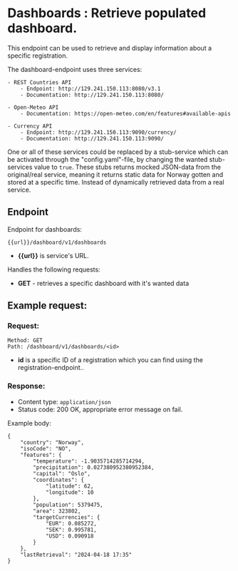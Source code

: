 # Dashboards : Retrieve populated dashboard.

This endpoint can be used to retrieve and display information about a specific registration.

The dashboard-endpoint uses three services:

    - REST Countries API
        - Endpoint: http://129.241.150.113:8080/v3.1
        - Documentation: http://129.241.150.113:8080/

    - Open-Meteo API
        - Documentation: https://open-meteo.com/en/features#available-apis

    - Currency API
        - Endpoint: http://129.241.150.113:9090/currency/
        - Documentation: http://129.241.150.113:9090/

One or all of these services could be replaced by a stub-service which can be activated through the 
"config.yaml"-file, by changing the wanted stub-services value to `true`. These stubs returns mocked
JSON-data from the original/real service, meaning it returns static data for Norway gotten and stored at a
specific time. Instead of dynamically retrieved data from a real service.

## Endpoint
Endpoint for dashboards:
```
{{url}}/dashboard/v1/dashboards
```
* **{{url}}** is service's URL. 

Handles the following requests:
* **GET** - retrieves a specific dashboard with it's wanted data
## Example request:
### Request:
```
Method: GET
Path: /dashboard/v1/dashboards/<id>
```
* **id** is a specific ID of a registration which you can find using the registration-endpoint.. 

### Response:
* Content type: `application/json`
* Status code: 200 OK, appropriate error message on fail. 

Example body:
```
{
    "country": "Norway",
    "isoCode": "NO",
    "features": {
        "temperature": -1.9035714285714294,
        "precipitation": 0.027380952380952384,
        "capital": "Oslo",
        "coordinates": {
            "latitude": 62,
            "longitude": 10
        },
        "population": 5379475,
        "area": 323802,
        "targetCurrencies": {
            "EUR": 0.085272,
            "SEK": 0.995781,
            "USD": 0.090918
        }
    },
    "lastRetrieval": "2024-04-18 17:35"
}
```
